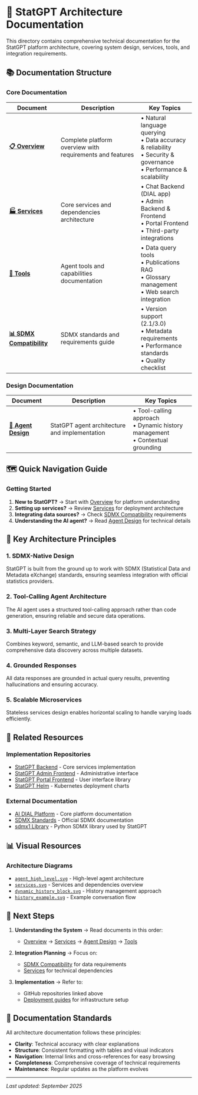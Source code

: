 # 📐 StatGPT Architecture Documentation

This directory contains comprehensive technical documentation for the StatGPT platform architecture, covering system
design, services, tools, and integration requirements.

## 📚 Documentation Structure

### Core Documentation

| Document                                             | Description                                               | Key Topics                                                                                                             |
|------------------------------------------------------|-----------------------------------------------------------|------------------------------------------------------------------------------------------------------------------------|
| **[📋 Overview](./overview.md)**                     | Complete platform overview with requirements and features | • Natural language querying<br>• Data accuracy & reliability<br>• Security & governance<br>• Performance & scalability |
| **[🏭 Services](./services.md)**                     | Core services and dependencies architecture               | • Chat Backend (DIAL app)<br>• Admin Backend & Frontend<br>• Portal Frontend<br>• Third-party integrations             |
| **[🔧 Tools](./tools.md)**                           | Agent tools and capabilities documentation                | • Data query tools<br>• Publications RAG<br>• Glossary management<br>• Web search integration                          |
| **[📊 SDMX Compatibility](./sdmx-compatibility.md)** | SDMX standards and requirements guide                     | • Version support (2.1/3.0)<br>• Metadata requirements<br>• Performance standards<br>• Quality checklist               |

### Design Documentation

| Document                          | Description                                   | Key Topics                                                                        |
|-----------------------------------|-----------------------------------------------|-----------------------------------------------------------------------------------|
| **[🤖 Agent Design](./agent.md)** | StatGPT agent architecture and implementation | • Tool-calling approach<br>• Dynamic history management<br>• Contextual grounding |

## 🗺️ Quick Navigation Guide

### Getting Started

1. **New to StatGPT?** → Start with [Overview](./overview.md) for platform understanding
2. **Setting up services?** → Review [Services](./services.md) for deployment architecture
3. **Integrating data sources?** → Check [SDMX Compatibility](./sdmx-compatibility.md) requirements
4. **Understanding the AI agent?** → Read [Agent Design](./agent.md) for technical details

## 🎯 Key Architecture Principles

### 1. **SDMX-Native Design**

StatGPT is built from the ground up to work with SDMX (Statistical Data and Metadata eXchange) standards, ensuring
seamless integration with official statistics providers.

### 2. **Tool-Calling Agent Architecture**

The AI agent uses a structured tool-calling approach rather than code generation, ensuring reliable and secure data
operations.

### 3. **Multi-Layer Search Strategy**

Combines keyword, semantic, and LLM-based search to provide comprehensive data discovery across multiple datasets.

### 4. **Grounded Responses**

All data responses are grounded in actual query results, preventing hallucinations and ensuring accuracy.

### 5. **Scalable Microservices**

Stateless services design enables horizontal scaling to handle varying loads efficiently.

## 🔗 Related Resources

### Implementation Repositories

- [StatGPT Backend](https://github.com/epam/statgpt-backend) - Core services implementation
- [StatGPT Admin Frontend](https://github.com/epam/statgpt-admin-frontend) - Administrative interface
- [StatGPT Portal Frontend](https://github.com/epam/statgpt-portal-frontend) - User interface library
- [StatGPT Helm](https://github.com/epam/statgpt-helm) - Kubernetes deployment charts

### External Documentation

- [AI DIAL Platform](https://docs.dialx.ai/) - Core platform documentation
- [SDMX Standards](https://sdmx.org/) - Official SDMX documentation
- [sdmx1 Library](https://github.com/khaeru/sdmx) - Python SDMX library used by StatGPT

## 📊 Visual Resources

### Architecture Diagrams

- [`agent_high_level.svg`](./content/agent_high_level.svg) - High-level agent architecture
- [`services.svg`](./content/services.svg) - Services and dependencies overview
- [`dynamic_history_block.svg`](./content/dynamic_history_block.svg) - History management approach
- [`history_example.svg`](./content/history_example.svg) - Example conversation flow

## 🚀 Next Steps

1. **Understanding the System** → Read documents in this order:
    - [Overview](./overview.md) → [Services](./services.md) → [Agent Design](./agent.md) → [Tools](./tools.md)

2. **Integration Planning** → Focus on:
    - [SDMX Compatibility](./sdmx-compatibility.md) for data requirements
    - [Services](./services.md) for technical dependencies

3. **Implementation** → Refer to:
    - GitHub repositories linked above
    - [Deployment guides](../deployment/) for infrastructure setup

## 📝 Documentation Standards

All architecture documentation follows these principles:

- **Clarity**: Technical accuracy with clear explanations
- **Structure**: Consistent formatting with tables and visual indicators
- **Navigation**: Internal links and cross-references for easy browsing
- **Completeness**: Comprehensive coverage of technical requirements
- **Maintenance**: Regular updates as the platform evolves

---

*Last updated: September 2025*